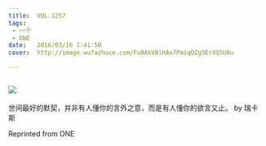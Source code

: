 ```yaml
---
title:	VOL.1257
tags:
 - 一个
 - ONE
date:	2016/03/16 1:41:50
cover:	http://image.wufazhuce.com/FuBAkVBlHAx7PmiqQZg5ErXQSU8u

---
```

![](http://image.wufazhuce.com/FuBAkVBlHAx7PmiqQZg5ErXQSU8u)
---

世间最好的默契，并非有人懂你的言外之意，而是有人懂你的欲言又止。 by 瑞卡斯
 
Reprinted from ONE
